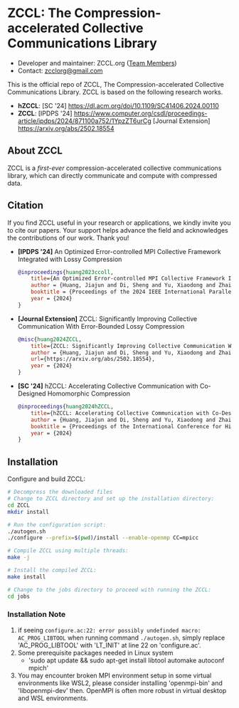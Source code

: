 # ZCCL: The Compression-accelerated Collective Communications Library

* Developer and maintainer: ZCCL.org ([Team Members](https://zccl.org/team/))
* Contact: zcclorg@gmail.com

This is the official repo of ZCCL, The Compression-accelerated Collective Communications Library. ZCCL is based on the following research works.

- **hZCCL**:
[SC '24] https://dl.acm.org/doi/10.1109/SC41406.2024.00110
- **ZCCL**: 
[IPDPS '24] https://www.computer.org/csdl/proceedings-article/ipdps/2024/871100a752/1YpzZT6urCg 
[Journal Extension] https://arxiv.org/abs/2502.18554



## About ZCCL

ZCCL is a *first-ever* compression-accelerated collective communications library, which can directly communicate and compute with compressed data.

## Citation

If you find ZCCL useful in your research or applications, we kindly invite you to cite our papers. Your support helps advance the field and acknowledges the contributions of our work. Thank you!

- **[IPDPS '24]** An Optimized Error-controlled MPI Collective Framework Integrated with Lossy Compression
    ```bibtex
    @inproceedings{huang2023ccoll,
        title={An Optimized Error-controlled MPI Collective Framework Integrated with Lossy Compression},
        author = {Huang, Jiajun and Di, Sheng and Yu, Xiaodong and Zhai, Yujia and Zhang, Zhaorui and Liu, Jinyang and Lu, Xiaoyi and Raffenetti, Ken and Zhou, Hui and Zhao, Kai and Chen, Zizhong and Cappello, Franck and Guo, Yanfei and Thakur, Rajeev},
        booktitle = {Proceedings of the 2024 IEEE International Parallel and Distributed Processing Symposium (IPDPS)},
        year = {2024}
    }
    ```

- **[Journal Extension]** ZCCL: Significantly Improving Collective Communication With Error-Bounded Lossy Compression
    ```bibtex
    @misc{huang2024ZCCL,
        title={ZCCL: Significantly Improving Collective Communication With Error-Bounded Lossy Compression},
        author = {Huang, Jiajun and Di, Sheng and Yu, Xiaodong and Zhai, Yujia and Zhang, Zhaorui and Liu, Jinyang and Lu, Xiaoyi and Raffenetti, Ken and Zhou, Hui and Zhao, Kai and Alharthi, Khalid, and Chen, Zizhong and Cappello, Franck and Guo, Yanfei and Thakur, Rajeev},
        url={https://arxiv.org/abs/2502.18554},
        year = {2024}
    }
    ```

- **[SC '24]** hZCCL: Accelerating Collective Communication with Co-Designed Homomorphic Compression
    ```bibtex
    @inproceedings{huang2024hZCCL,
        title={hZCCL: Accelerating Collective Communication with Co-Designed Homomorphic Compression},
        author = {Huang, Jiajun and Di, Sheng and Yu, Xiaodong and Zhai, Yujia and Zhang, Zhaorui and Liu, Jinyang and Lu, Xiaoyi and Raffenetti, Ken and Zhou, Hui and Zhao, Kai and Chen, Zizhong and Cappello, Franck and Guo, Yanfei and Thakur, Rajeev},
        booktitle = {Proceedings of the International Conference for High Performance Computing, Networking, Storage, and Analysis},
        year = {2024}
    }
    ```

## Installation
Configure and build ZCCL:
```bash
# Decompress the downloaded files
# Change to ZCCL directory and set up the installation directory:
cd ZCCL
mkdir install

# Run the configuration script:
./autogen.sh
./configure --prefix=$(pwd)/install --enable-openmp CC=mpicc

# Compile ZCCL using multiple threads:
make -j

# Install the compiled ZCCL:
make install

# Change to the jobs directory to proceed with running the ZCCL:
cd jobs
```
### Installation Note
1. if seeing `configure.ac:22: error possibly undefinded macro: AC_PROG_LIBTOOL` when running command `./autogen.sh`, simply replace 'AC_PROG_LIBTOOL' with 'LT_INIT' at line 22 on 'configure.ac'.
2. Some prerequisite packages needed in Linux system
    - 'sudo apt update && sudo apt-get install libtool automake autoconf mpich'
3. You may encounter broken MPI environment setup in some virtual environments like WSL2, please consider installing 'openmpi-bin' and 'libopenmpi-dev' then. OpenMPI is often more robust in virtual desktop and WSL environments.